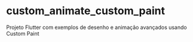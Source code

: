 # custom_animate_custom_paint

Projeto Flutter com exemplos de desenho e animação avançados usando Custom Paint

